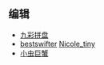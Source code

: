 ## 编辑
* [九彩拼盘](http://www.jianshu.com/u/EhUmA3)
* [bestswifter](http://www.jianshu.com/u/3e55748920d2) [Nicole_tiny](http://www.jianshu.com/u/7b75d8681776)
* [小虫巨蟹](http://www.jianshu.com/u/7233332cb959)